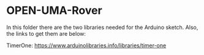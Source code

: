 # OPEN-UMA-Rover
In this folder there are the two libraries needed for the Arduino sketch. Also, the links to get them are below:

TimerOne: https://www.arduinolibraries.info/libraries/timer-one
